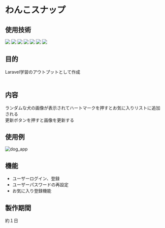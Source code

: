 # わんこスナップ
## 使用技術
<p style="display: inline">
  <!-- フロントエンドのフレームワーク一覧 -->
  <img src="https://img.shields.io/badge/-Node.js-339933.svg?logo=node.js&style=plastic">
  <img src="https://img.shields.io/badge/-Next.js-000000.svg?logo=next.js&style=plastic">
  <img src="https://img.shields.io/badge/-React-61DAFB.svg?logo=react&style=plastic">
  <!-- バックエンドのフレームワーク一覧 -->
  <img src="https://img.shields.io/badge/-Laravel-E74430.svg?logo=laravel&style=plastic">
  <!-- フロントエンドの言語一覧 -->
  <img src="https://img.shields.io/badge/-Javascript-F7DF1E.svg?logo=javascript&style=plastic">
  <!-- バックエンドの言語一覧 -->
  <img src="https://img.shields.io/badge/-Php-777BB4.svg?logo=php&style=plastic">
  <!-- データベース一覧 -->
  <img src="https://img.shields.io/badge/-Mysql-4479A1.svg?logo=mysql&style=plastic">
</p>

## 目的
Laravel学習のアウトプットとして作成<br>　

## 内容
ランダムな犬の画像が表示されてハートマークを押すとお気に入りリストに追加される<br>
更新ボタンを押すと画像を更新する<br>

## 使用例
![dog_app](https://github.com/tomida130/dog_app/assets/114141852/e0b6a90e-2231-4c45-bc7b-a114d0fb71e2)

## 機能
- ユーザーログイン、登録<br>
- ユーザーパスワードの再設定<br>
- お気に入り登録機能<br>

## 製作期間
約１日


